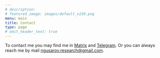```yaml
---
# description: 
# featured_image: images/default_x220.png
menu: main
title: Contact
type: page
# omit_header_text: true
---
```


To contact me you may find me in [Matrix](https://matrix.io/#/@ng19es:matrix.org) and [Telegram](https://t.me/n69gse5).
Or you can always reach me by mail [ngusarov.research@gmail.com](mailto:ngusarov.research@gmail.com).

<!-- Or you may just use the contact form below (assuming it's still functional): -->

<!-- {{< form-contact action="https://formspree.io/f/mqkwgvbp" >}} -->
